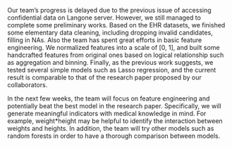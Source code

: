 Our team’s progress is delayed due to the previous issue of accessing confidential data on Langone server. However, we still managed to complete some preliminary works. Based on the EHR datasets, we finished some elementary data cleaning, including dropping invalid candidates, filling in NAs. Also the team has spent great efforts in basic feature engineering. We normalized features into a scale of [0, 1], and built some handcrafted features from original ones based on logical relationship such as aggregation and binning. Finally, as the previous work suggests, we tested several simple models such as Lasso regression, and the current result is comparable to that of the research paper proposed by our collaborators.

In the next few weeks, the team will focus on feature engineering and potentially beat the best model in the research paper. Specifically, we will generate meaningful indicators with medical knowledge in mind. For example, weight*height may be helpful to identify the interaction between weights and heights. In addition, the team will try other models such as random forests in order to have a thorough comparison between models.
